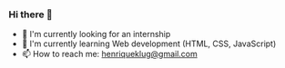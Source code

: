 ### Hi there 👋

- 🔭 I'm currently looking for an internship
- 🌱 I'm currently learning Web development (HTML, CSS, JavaScript)
- 📫 How to reach me: henriqueklug@gmail.com
